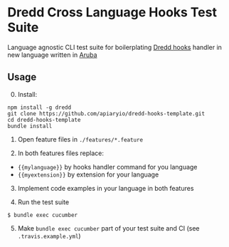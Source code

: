 # Dredd Cross Language Hooks Test Suite

Language agnostic CLI test suite for boilerplating [Dredd hooks](https://github.com/apiaryio/dredd) handler in new language written in [Aruba](https://github.com/cucumber/aruba)

## Usage

0. Install:
```
npm install -g dredd
git clone https://github.com/apiaryio/dredd-hooks-template.git
cd dredd-hooks-template
bundle install
```

1. Open feature files in `./features/*.feature`

2. In both features files replace:
  - `{{mylanguage}}` by hooks handler command for you language
  - `{{myextension}}` by extension for your language

3. Implement code examples in your language in both features

4. Run the test suite

```
$ bundle exec cucumber
```

5. Make `bundle exec cucumber` part of your test suite and CI (see `.travis.example.yml`)
